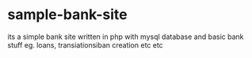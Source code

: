 # sample-bank-site
its a simple bank site written in php with mysql database and basic bank stuff eg. loans, transiationsiban creation etc etc
